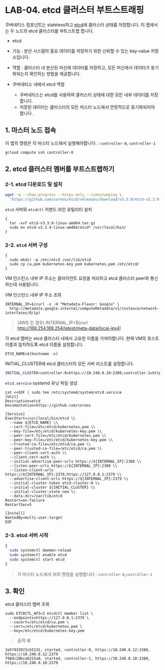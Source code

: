 # LAB-04. etcd 클러스터 부트스트래핑

쿠버네티스 컴포넌트는 stateless하고 [etcd](https://github.com/coreos/etcd)에 클러스터 상태를 저장합니다.
이 랩에서는 두 노드의 etcd 클러스터를 부트스트랩 합니다.

- etcd
 - 기능 : 분산 시스템의 중요 데이터를 저장하기 위한 신뢰할 수 있는 key-value 저장소입니다.
 - 역할 : 클러스터 내 분산된 머신에 데이터를 저장하고, 모든 머신에서 데이터가 동기화되는지 확인하는 방법을 제공합니다.

- 쿠버네티스 내에서 etcd 역할
  - 쿠버네티스는 etcd를 사용하여 클러스터 상태에 대한 모든 내부 데이터를 저장합니다.
  - 저장된 데이터는 클러스터의 모든 마스터 노드에서 안정적으로 동기화되어야 합니다.

## 1. 마스터 노드 접속

이 랩의 명령은 각 마스터 노드에서 실행해야합니다. : `controller-0`, `controller-1`

```sh
gcloud compute ssh controller-0
```

## 2. etcd 클러스터 멤버를 부트스트랩하기

### 2-1. etcd 다운로드 및 설치

```sh
wget -q --show-progress --https-only --timestamping \
  "https://github.com/coreos/etcd/releases/download/v3.3.9/etcd-v3.3.9-linux-amd64.tar.gz"
```

`etcd` 서버와 `etcdctl` 커맨드 라인 유틸리티 설치

```
{
  tar -xvf etcd-v3.3.9-linux-amd64.tar.gz
  sudo mv etcd-v3.3.9-linux-amd64/etcd* /usr/local/bin/
}
```

### 2-2. `etcd` 서버 구성

```
{
  sudo mkdir -p /etc/etcd /var/lib/etcd
  sudo cp ca.pem kubernetes-key.pem kubernetes.pem /etc/etcd/
}
```

VM 인스턴스 내부 IP 주소는 클라이언트 요청을 처리하고 etcd 클러스터 peer와 통신하는데 사용됩니다.

VM 인스턴스 내부 IP 주소 조회
```
INTERNAL_IP=$(curl -s -H "Metadata-Flavor: Google" \
  http://metadata.google.internal/computeMetadata/v1/instance/network-interfaces/0/ip)
```

> (AWS 인 경우) INTERNAL_IP=$(curl http://169.254.169.254/latest/meta-data/local-ipv4)


각 etcd 멤버는 etcd 클러스터 내에서 고유한 이름을 가져야합니다. 현재 VM의 호스트 이름과 일치하도록 etcd 이름을 설정합니다.

```
ETCD_NAME=$(hostname -s)
```

INITIAL_CLUSTER에 etcd 클러스터의 모든 서버 리스트를 설정합니다.

```sh
INITIAL_CLUSTER=controller-0=https://10.240.0.10:2380,controller-1=https://10.240.0.11:2380
```

`etcd.service` systemd 유닛 파일 생성

```
cat <<EOF | sudo tee /etc/systemd/system/etcd.service
[Unit]
Description=etcd
Documentation=https://github.com/coreos

[Service]
ExecStart=/usr/local/bin/etcd \\
  --name ${ETCD_NAME} \\
  --cert-file=/etc/etcd/kubernetes.pem \\
  --key-file=/etc/etcd/kubernetes-key.pem \\
  --peer-cert-file=/etc/etcd/kubernetes.pem \\
  --peer-key-file=/etc/etcd/kubernetes-key.pem \\
  --trusted-ca-file=/etc/etcd/ca.pem \\
  --peer-trusted-ca-file=/etc/etcd/ca.pem \\
  --peer-client-cert-auth \\
  --client-cert-auth \\
  --initial-advertise-peer-urls https://${INTERNAL_IP}:2380 \\
  --listen-peer-urls https://${INTERNAL_IP}:2380 \\
  --listen-client-urls https://${INTERNAL_IP}:2379,https://127.0.0.1:2379 \\
  --advertise-client-urls https://${INTERNAL_IP}:2379 \\
  --initial-cluster-token etcd-cluster-0 \\
  --initial-cluster ${INITIAL_CLUSTER} \\
  --initial-cluster-state new \\
  --data-dir=/var/lib/etcd
Restart=on-failure
RestartSec=5

[Install]
WantedBy=multi-user.target
EOF
```

### 2-3. etcd 서버 시작

```sh
{
  sudo systemctl daemon-reload
  sudo systemctl enable etcd
  sudo systemctl start etcd
}
```

> 각 마스터 노드에서 위의 명령을 실행합니다 : `controller-0`,`controller-1`

## 3. 확인

etcd 클러스터 멤버 조회

```
sudo ETCDCTL_API=3 etcdctl member list \
  --endpoints=https://127.0.0.1:2379 \
  --cacert=/etc/etcd/ca.pem \
  --cert=/etc/etcd/kubernetes.pem \
  --key=/etc/etcd/kubernetes-key.pem
```

> 출력 예

```
3a57933972cb5131, started, controller-0, https://10.240.0.12:2380, https://10.240.0.12:2379
f98dc20bce6225a0, started, controller-1, https://10.240.0.10:2380, https://10.240.0.10:2379
```

